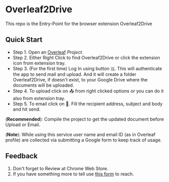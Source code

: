 # Overleaf2Drive
This repo is the Entry-Point for the browser extension Overleaf2Drive

## Quick Start

- Step 1. Open an [Overleaf](https://overleaf.com) _Project_.
- Step 2. Either Right Click to find Overleaf2Drive or click the extension icon from extension tray.
- Step 3. (For the first time) Log In using button 🇬. This will authenticate the app to send mail and upload. And it will create a folder Overleaf2Drive, if doesn't exist, to your Google Drive where the documents will be uploaded.
- Step 4. To upload click on 📤 from right clicked options or you can do it also from extension tray.
- Step 5. To email click on 📧. Fill the recipient address, subject and body and hit send.
  
(__Recommended__): Compile the project to get the updated document before Upload or Email.

(__Note__): While using this service user name and email ID (as in Overleaf profile) are collected via submitting a Google form to keep track of usage.

## Feedback
 1. Don't forget to Review at Chrome Web Store.
 2. If you have something more to tell use [this form](https://forms.gle/RHqRehZT7jLCk3Rr7) to reach.
